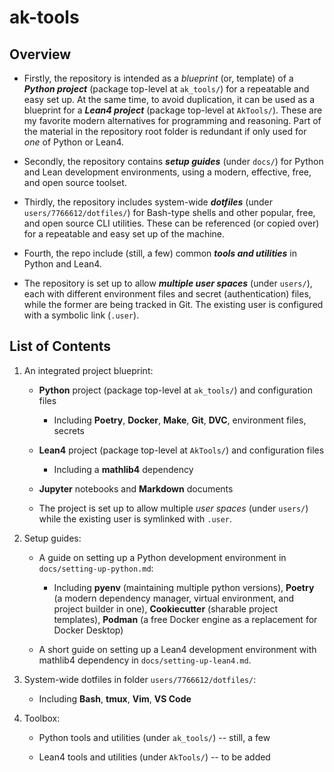 # ak-tools

## Overview 

- Firstly, the repository is intended as a *blueprint* (or, template) of a ___Python project___ (package top-level at `ak_tools/`) for a repeatable and easy set up. At the same time, to avoid duplication, it can be used as a blueprint for a ___Lean4 project___ (package top-level at `AkTools/`). These are my favorite modern alternatives for programming and reasoning. Part of the material in the repository root folder is redundant if only used for *one* of Python or Lean4.

- Secondly, the repository contains ___setup guides___ (under `docs/`) for Python and Lean development environments, using a modern, effective, free, and open source toolset.

- Thirdly, the repository includes system-wide ___dotfiles___ (under `users/7766612/dotfiles/`) for Bash-type shells and other popular, free, and open source CLI utilities. These can be referenced (or copied over) for a repeatable and easy set up of the machine.

- Fourth, the repo include (still, a few) common ___tools and utilities___ in Python and Lean4.

- The repository is set up to allow ___multiple user spaces___ (under `users/`), each with different environment files and secret (authentication) files, while the former are being tracked in Git. The existing user is configured with a symbolic link (`.user`).

## List of Contents

1. An integrated project blueprint:

    + **Python** project (package top-level at `ak_tools/`) and configuration files

        - Including **Poetry**, **Docker**, **Make**, **Git**, **DVC**, environment files, secrets

    + **Lean4** project (package top-level at `AkTools/`) and configuration files

        - Including a **mathlib4** dependency

    + **Jupyter** notebooks and **Markdown** documents

    + The project is set up to allow multiple *user spaces* (under `users/`) while the existing user is symlinked with `.user`.

2. Setup guides:

    + A guide on setting up a Python development environment in `docs/setting-up-python.md`:

        - Including **pyenv** (maintaining multiple python versions), **Poetry** (a modern dependency manager, virtual environment, and project builder in one), **Cookiecutter** (sharable project templates), **Podman** (a free Docker engine as a replacement for Docker Desktop)

    + A short guide on setting up a Lean4 development environment with mathlib4 dependency in `docs/setting-up-lean4.md`.

3. System-wide dotfiles in folder `users/7766612/dotfiles/`:

    + Including **Bash**, **tmux**, **Vim**, **VS Code**

4. Toolbox:

    + Python tools and utilities (under `ak_tools/`) -- still, a few

    + Lean4 tools and utilities (under `AkTools/`) -- to be added

